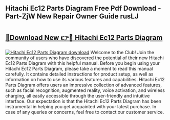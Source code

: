 ## Hitachi Ec12 Parts Diagram Free Pdf Download - Part-ZjW New Repair Owner Guide rusLJ

# <h2><a href="http://dfttbjc.blite.top/?on=Hitachi+Ec12+Parts+Diagram">🔗Download New 👉🔴 Hitachi Ec12 Parts Diagram</a></h2>

[![Hitachi Ec12 Parts Diagram download](https://i.imgur.com/lujVjoI.png)](http://dfttbjc.blite.top/?on=Hitachi+Ec12+Parts+Diagram)
Welcome to the Club! Join the community of users who have discovered the potential of their new Hitachi Ec12 Parts Diagram with this helpful manual. Before you begin using your Hitachi Ec12 Parts Diagram, please take a moment to read this manual carefully. It contains detailed instructions for product setup, as well as information on how to use its various features and capabilities. Hitachi Ec12 Parts Diagram offers users an impressive collection of advanced features, such as facial recognition, augmented reality, voice activation, and wireless charging, all easily accessible through the user-friendly and intuitive interface. Our expectation is that the Hitachi Ec12 Parts Diagram has been instrumental in helping you get acquainted with your latest purchase. In case of any queries or concerns, feel free to contact our customer service.
